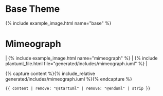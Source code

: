 # Base Theme

{% include example_image.html name="base" %}

# Mimeograph

| {% include example_image.html name="mimeograph" %} | {% include plantuml_file.html file="generated/includes/mimeograph.iuml" %} |

{% capture content %}{% include_relative generated/includes/mimeograph.iuml %}{% endcapture %}
```plantuml
{{ content | remove: "@startuml" | remove: "@enduml" | strip }}
```
